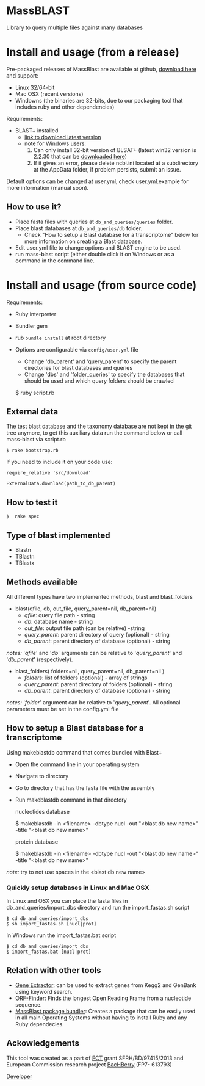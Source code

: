 MassBLAST
==========

Library to query multiple files against many databases

# Install and usage (from a release)

Pre-packaged releases of MassBlast are available at github, [download here](https://github.com/averissimo/mass-blast/releases) and support:
  - Linux 32/64-bit
  - Mac OSX (recent versions)
  - Windowns (the binaries are 32-bits, due to our packaging tool that includes ruby and other dependencies)

Requirements:
- BLAST+ installed
  -  [link to download latest version](https://blast.ncbi.nlm.nih.gov/Blast.cgi?PAGE_TYPE=BlastDocs&DOC_TYPE=Download)
    - note for Windows users:
      1. Can only install 32-bit version of BLSAT+ (latest win32 version is 2.2.30 that can be [downloaded here](ftp://ftp.ncbi.nlm.nih.gov/blast/executables/blast+/2.2.30/))
      2. If it gives an error, please delete ncbi.ini located at a subdirectory at the AppData folder, if problem persists, submit an issue.

Default options can be changed at user.yml, check user.yml.example for more information (manual soon).

## How to use it?

- Place fasta files with queries at `db_and_queries/queries` folder.
- Place blast databases at `db_and_queries/db` folder.
  - Check "How to setup a Blast database for a transcriptome" below for more information on creating a Blast database.
- Edit user.yml file to change options and BLAST engine to be used.
- run mass-blast script (either double click it on Windows or as a command in the command line.

# Install and usage (from source code)

Requirements:
- Ruby interpreter
- Bundler gem
- rub `bundle install` at root directory
- Options are configurable via `config/user.yml` file
  - Change 'db_parent' and 'query_parent' to specify the parent directories for blast databases and queries
  - Change 'dbs' and 'folder_queries' to specify the databases that should be used and which query folders should be crawled

  $ ruby script.rb

## External data

The test blast database and the taxonomy database are not kept in the git tree anymore, to get this auxiliary data run the command below or call mass-blast via script.rb

    $ rake bootstrap.rb

If you need to include it on your code use:

    require_relative 'src/download'

    ExternalData.download(path_to_db_parent)

## How to test it

    $  rake spec

## Type of blast implemented

- Blastn
- TBlastn
- TBlastx

## Methods available

All different types have two implemented methods, blast and blast_folders

- blast(qfile, db, out_file, query_parent=nil, db_parent=nil)
  - *qfile*: query file path - string
  - *db*: database name - string
  - *out_file*: output file path (can be relative) -string
  - *query_parent*: parent directory of query (optional) - string
  - *db_parent*: parent directory of database (optional) - string

*notes:* '*qfile*' and '*db*' arguments can be relative to '*query_parent*' and '*db_parent*' (respectively).

- blast_folders( folders=nil, query_parent=nil, db_parent=nil )
  - *folders*: list of folders (optional) - array of strings
  - *query_parent*: parent directory of folders (optional) - string
  - *db_parent*: parent directory of database (optional) - string

*notes:* '*folder*' argument can be relative to '*query_parent*'. All optional parameters must be set in the config.yml file

## How to setup a Blast database for a transcriptome

Using makeblastdb command that comes bundled with Blast+

- Open the command line in your operating system
- Navigate to directory
- Go to directory that has the fasta file with the assembly
- Run makeblastdb command in that directory
  
  nucleotides database

    $ makeblastdb -in &lt;filename&gt; -dbtype nucl -out "&lt;blast db new name&gt;" -title "&lt;blast db new name&gt;"
  
  protein database

    $ makeblastdb -in &lt;filename&gt; -dbtype nucl -out "&lt;blast db new name&gt;" -title "&lt;blast db new name&gt;"

*note:* try to not use spaces in the &lt;blast db new name&gt;

### Quickly setup databases in Linux and Mac OSX

In Linux and OSX you can place the fasta files in db_and_queries/import_dbs directory and run the import_fastas.sh script

    $ cd db_and_queries/import_dbs
    $ sh import_fastas.sh [nucl|prot]

In Windows run the import_fastas.bat script

    $ cd db_and_queries/import_dbs
    $ import_fastas.bat [nucl|prot]

## Relation with other tools

- [Gene Extractor](https://github.com/averissimo/gene-extractor/): can be used to extract genes from Kegg2 and GenBank using keyword search.
- [ORF-Finder](http://github.com/averissimo/orf_finder): Finds the longest Open Reading Frame from a nucleotide sequence.
- [MassBlast package bundler](https://github.com/averissimo/app-mass-blast): Creates a package that can be easily used in all main Operating Systems without having to install Ruby and any Ruby dependecies.

## Ackowledgements

This tool was created as a part of [FCT](www.fct.p) grant SFRH/BD/97415/2013 and European Commission research project [BacHBerry](www.bachberry.eu) (FP7- 613793)

[Developer](http://web.tecnico.ulisboa.pt/andre.verissimo/)
